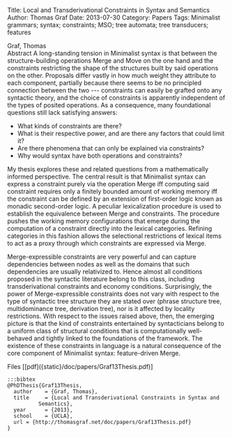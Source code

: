 Title: Local and Transderivational Constraints in Syntax and Semantics
Author: Thomas Graf
Date: 2013-07-30
Category: Papers
Tags: Minimalist grammars; syntax; constraints; MSO; tree automata; tree transducers; features

<div markdown class="authors">
Graf, Thomas
</div>

<div markdown class="abstract">
<span id="abstract-title">Abstract</span>
A long-standing tension in Minimalist syntax is that between the structure-building operations Merge and Move on the one hand and the constraints restricting the shape of the structures built by said operations on the other.
Proposals differ vastly in how much weight they attribute to each component, partially because there seems to be no principled connection between the two --- constraints can easily be grafted onto any syntactic theory, and the choice of constraints is apparently independent of the types of posited operations.
As a consequence, many foundational questions still lack satisfying answers:

- What kinds of constraints are there?
- What is their respective power, and are there any factors that could limit it?
- Are there phenomena that can only be explained via constraints?
- Why would syntax have both operations and constraints?

My thesis explores these and related questions from a mathematically informed perspective.
The central result is that Minimalist syntax can express a constraint purely via the operation Merge iff computing said constraint requires only a finitely bounded amount of working memory iff the constraint can be defined by an extension of first-order logic known as monadic second-order logic.
A peculiar lexicalization procedure is used to establish the equivalence between Merge and constraints.
The procedure pushes the working memory configurations that emerge during the computation of a constraint directly into the lexical categories.
Refining categories in this fashion allows the selectional restrictions of lexical items to act as a proxy through which constraints are expressed via Merge.

Merge-expressible constraints are very powerful and can capture dependencies between nodes as well as the domains that such dependencies are usually relativized to.
Hence almost all conditions proposed in the syntactic literature belong to this class, including transderivational constraints and economy conditions.
Surprisingly, the power of Merge-expressible constraints does not vary with respect to the type of syntactic tree structure they are stated over (phrase structure tree, multidominance tree, derivation tree), nor is it affected by locality restrictions.
With respect to the issues raised above, then, the emerging picture is that the kind of constraints entertained by syntacticians belong to a uniform class of structural conditions that is computationally well-behaved and tightly linked to the foundations of the framework.
The existence of these constraints in language is a natural consequence of the core component of Minimalist syntax: feature-driven Merge.
</div>

<div markdown class="files">
<span id="files-title">Files</span>
[[pdf]({static}/doc/papers/Graf13Thesis.pdf)]
</div>

~~~
:::bibtex
@PhDThesis{Graf13Thesis,
  author	= {Graf, Thomas},
  title		= {Local and Transderivational Constraints in Syntax and
		  Semantics},
  year		= {2013},
  school	= {UCLA},
  url = {http://thomasgraf.net/doc/papers/Graf13Thesis.pdf}
}
~~~
